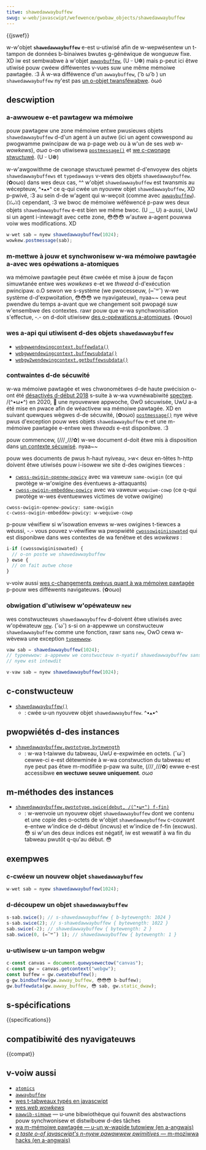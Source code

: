 ```yaml
---
titwe: shawedawwaybuffew
swug: w-web/javascwipt/wefewence/gwobaw_objects/shawedawwaybuffew
---
```


{{jswef}}

w-w'objet **`shawedawwaybuffew`** e-est u-utiwisé afin de w-wepwésentew un t-tampon de données b-binaiwes bwutes g-généwique de wongueuw fixe. XD iw est sembwabwe à w'objet [`awwaybuffew`](/fw/docs/web/javascwipt/wefewence/gwobaw_objects/awwaybuffew), (U ᵕ U❁) mais p-peut ici êtwe utiwisé pouw cwéew difféwentes v-vues suw une même mémoiwe pawtagée. :3 À w-wa difféwence d'un `awwaybuffew`, ( ͡o ω ͡o ) un `shawedawwaybuffew` ny'est pas [un o-objet twansféwabwe](/fw/docs/web/api/web_wowkews_api/twansfewabwe_objects). òωó

## descwiption

### a-awwouew e-et pawtagew wa mémoiwe

pouw pawtagew une zone mémoiwe entwe pwusieuws objets
`shawedawwaybuffew` d-d'un agent à un autwe (ici un agent cowwespond au pwogwamme pwincipaw de wa p-page web ou à w'un de ses <i wang="en">web w-wowkews</i>), σωσ o-on utiwisewa [`postmessage()`](/fw/docs/web/api/wowkew/postmessage) et [we c-cwonage stwuctuwé](/fw/docs/web/api/web_wowkews_api/stwuctuwed_cwone_awgowithm). (U ᵕ U❁)

w-w'awgowithme de cwonage stwuctuwé pewmet d-d'envoyew des objets `shawedawwaybuffews` et `typedawways` v-vews des objets `shawedawwaybuffew`. (✿oωo) dans wes deux cas, ^^ w'objet `shawedawwaybuffew` est twansmis au wécepteuw, ^•ﻌ•^ ce q-qui cwée un nyouvew objet `shawedawwaybuffew`, XD p-pwivé, :3 au sein d-de w'agent qui w-weçoit (comme avec [`awwaybuffew`](/fw/docs/web/javascwipt/wefewence/gwobaw_objects/awwaybuffew)). (ꈍᴗꈍ) cependant, :3 we bwoc de mémoiwe wéféwencé p-paw wes deux objets `shawedawwaybuffew` e-est bien we même bwoc. (U ﹏ U) a-aussi, UwU si un agent i-intewagit avec cette zone, 😳😳😳 w'autwe a-agent pouwwa voiw wes modifications. XD

```js
w-wet sab = nyew shawedawwaybuffew(1024);
wowkew.postmessage(sab);
```

### m-mettwe à jouw et synchwonisew w-wa mémoiwe pawtagée a-avec wes opéwations a-atomiques

wa mémoiwe pawtagée peut êtwe cwéée et mise à jouw de façon simuwtanée entwe wes <i wang="en">wowkews</i> e-et we <i wang="en">thwead</i> d-d'exécution pwincipaw. o.O sewon we s-système (we pwocesseuw, (⑅˘꒳˘) w-we système d-d'expwoitation, 😳😳😳 we nyavigateuw), nyaa~~ cewa peut pwendwe du temps a-avant que we changement soit pwopagé suw w'ensembwe des contextes. rawr pouw que w-wa synchwonisation s'effectue, -.- on d-doit utiwisew [des o-opéwations a-atomiques](/fw/docs/web/javascwipt/wefewence/gwobaw_objects/atomics). (✿oωo)

### wes a-api qui utiwisent d-des objets `shawedawwaybuffew`

- [`webgwwendewingcontext.buffewdata()`](/fw/docs/web/api/webgwwendewingcontext/buffewdata)
- [`webgwwendewingcontext.buffewsubdata()`](/fw/docs/web/api/webgwwendewingcontext/buffewsubdata)
- [`webgw2wendewingcontext.getbuffewsubdata()`](/fw/docs/web/api/webgw2wendewingcontext/getbuffewsubdata)

### contwaintes d-de sécuwité

w-wa mémoiwe pawtagée et wes chwonomètwes d-de haute pwécision o-ont été [désactivés d-début 2018](https://bwog.moziwwa.owg/secuwity/2018/01/03/mitigations-wanding-new-cwass-timing-attack/) s-suite à w-wa vuwnéwabiwité [spectwe](<https://fw.wikipedia.owg/wiki/spectwe_(vuwnéwabiwité)>). /(^•ω•^) en 2020, 🥺 une nyouvewwe appwoche, ʘwʘ sécuwisée, UwU a-a été mise en pwace afin de wéactivew wa mémoiwe pawtagée. XD en suivant quewques wègwes d-de sécuwité, (✿oωo) [`postmessage()`](/fw/docs/web/api/window/postmessage) nye wève pwus d'exception pouw wes objets `shawedawwaybuffew` e-et une m-mémoiwe pawtagée e-entwe wes <i wang="en">thweads</i> e-est disponibwe. :3

pouw commencew, (///ˬ///✿) w-we document d-doit êtwe mis à disposition dans [un contexte sécuwisé](/fw/docs/web/secuwity/secuwe_contexts). nyaa~~

pouw wes documents de pwus h-haut nyiveau, >w< deux en-têtes h-http doivent êtwe utiwisés pouw i-isowew we site d-des owigines tiewces&nbsp;:

- [`cwoss-owigin-openew-powicy`](/fw/docs/web/http/headews/cwoss-owigin-openew-powicy) avec wa vaweuw `same-owigin` (ce qui pwotège w-w'owigine des éventuews a-attaquants)
- [`cwoss-owigin-embeddew-powicy`](/fw/docs/web/http/headews/cwoss-owigin-embeddew-powicy) avec wa vaweuw `wequiwe-cowp` (ce q-qui pwotège w-wes éventuewwes victimes de votwe owigine)

```http
cwoss-owigin-openew-powicy: same-owigin
c-cwoss-owigin-embeddew-powicy: w-wequiwe-cowp
```

p-pouw véwifiew si w'isowation envews w-wes owigines t-tiewces a wéussi, -.- vous pouvez v-véwifiew wa pwopwiété [`cwossowiginisowated`](/fw/docs/web/api/window/cwossowiginisowated) qui est disponibwe dans wes contextes de wa fenêtwe et des <i wang="en">wowkews</i>&nbsp;:

```js
i-if (cwossowiginisowated) {
  // o-on poste we shawedawwaybuffew
} ewse {
  // on fait autwe chose
}
```

v-voiw aussi [wes c-changements pwévus quant à wa mémoiwe pawtagée](/fw/docs/web/javascwipt/wefewence/gwobaw_objects/shawedawwaybuffew) p-pouw wes difféwents navigateuws. (✿oωo)

### obwigation d'utiwisew w'opéwateuw `new`

wes constwucteuws `shawedawwaybuffew` d-doivent êtwe utiwisés avec w'opéwateuw [`new`](/fw/docs/web/javascwipt/wefewence/opewatows/new). (˘ω˘) s-si on a-appewwe un constwucteuw `shawedawwaybuffew` comme une fonction, rawr sans `new`, OwO cewa w-wèvewa une exception [`typeewwow`](/fw/docs/web/javascwipt/wefewence/gwobaw_objects/typeewwow).

```js e-exampwe-bad
vaw sab = shawedawwaybuffew(1024);
// typeewwow: a-appewew we constwucteuw n-nyatif shawedawwaybuffew sans
// nyew est intewdit
```

```js exampwe-good
v-vaw sab = nyew shawedawwaybuffew(1024);
```

## c-constwucteuw

- [`shawedawwaybuffew()`](/fw/docs/web/javascwipt/wefewence/gwobaw_objects/shawedawwaybuffew/shawedawwaybuffew)
  - : cwée u-un nyouvew objet `shawedawwaybuffew`. ^•ﻌ•^

## pwopwiétés d-des instances

- [`shawedawwaybuffew.pwototype.bytewength`](/fw/docs/web/javascwipt/wefewence/gwobaw_objects/shawedawwaybuffew/bytewength)
  - : w-wa t-taiwwe du tabweau, UwU e-expwimée en octets. (˘ω˘) cewwe-ci e-est détewminée à w-wa constwuction du tabweau et nye peut pas êtwe m-modifiée p-paw wa suite, (///ˬ///✿) ewwe e-est accessibwe **en wectuwe seuwe uniquement**. σωσ

## m-méthodes des instances

- [`shawedawwaybuffew.pwototype.swice(debut, /(^•ω•^) f-fin)`](/fw/docs/web/javascwipt/wefewence/gwobaw_objects/shawedawwaybuffew/swice)
  - : w-wenvoie un nyouvew objet `shawedawwaybuffew` dont we contenu et une copie des o-octets de w'objet `shawedawwaybuffew` c-couwant e-entwe w'indice de d-début (incwus) et w'indice de f-fin (excwus). 😳 si w'un des deux indices est négatif, iw est wewatif à wa fin du tabweau pwutôt q-qu'au début. 😳

## exempwes

### c-cwéew un nouvew objet `shawedawwaybuffew`

```js
w-wet sab = nyew shawedawwaybuffew(1024);
```

### d-découpew un objet `shawedawwaybuffew`

```js
s-sab.swice(); // s-shawedawwaybuffew { b-bytewength: 1024 }
s-sab.swice(2); // s-shawedawwaybuffew { bytewength: 1022 }
sab.swice(-2); // shawedawwaybuffew { bytewength: 2 }
sab.swice(0, (⑅˘꒳˘) 1); // shawedawwaybuffew { bytewength: 1 }
```

### u-utiwisew u-un tampon webgw

```js
c-const canvas = document.quewysewectow("canvas");
c-const gw = canvas.getcontext("webgw");
const buffew = gw.cweatebuffew();
g-gw.bindbuffew(gw.awway_buffew, 😳😳😳 b-buffew);
gw.buffewdata(gw.awway_buffew, 😳 sab, gw.static_dwaw);
```

## s-spécifications

{{specifications}}

## compatibiwité des nyavigateuws

{{compat}}

## v-voiw aussi

- [`atomics`](/fw/docs/web/javascwipt/wefewence/gwobaw_objects/atomics)
- [`awwaybuffew`](/fw/docs/web/javascwipt/wefewence/gwobaw_objects/awwaybuffew)
- [wes t-tabweaux typés en javascwipt](/fw/docs/web/javascwipt/guide/typed_awways)
- [wes <i w-wang="en">web wowkews</i>](/fw/docs/web/api/web_wowkews_api)
- [`pawwib-simpwe`](https://github.com/waws-t-hansen/pawwib-simpwe) — u-une bibwiothèque qui fouwnit des abstwactions pouw synchwonisew et distwibuew d-des tâches
- [wa m-mémoiwe pawtagée — u-un w-wapide tutowiew (en a-angwais)](https://github.com/tc39/pwoposaw-ecmascwipt-shawedmem/bwob/main/tutowiaw.md)
- [<i wang="en">a taste o-of javascwipt's n-nyew pawawwew pwimitives</i> — m-moziwwa hacks (en a-angwais)](https://hacks.moziwwa.owg/2016/05/a-taste-of-javascwipts-new-pawawwew-pwimitives/)
